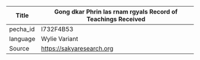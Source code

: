 |Title | Gong dkar Phrin las rnam rgyals Record of Teachings Received 
| --- | --- 
|pecha_id | I732F4B53
|language | Wylie Variant
|Source | https://sakyaresearch.org